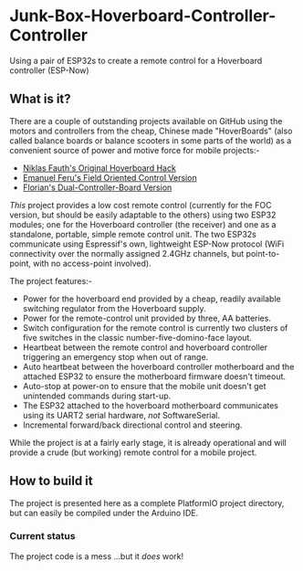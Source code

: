# Junk-Box-Hoverboard-Controller-Controller
Using a pair of ESP32s to create a remote control for a Hoverboard controller (ESP-Now)

## What is it?
There are a couple of outstanding projects available on GitHub using the motors and controllers from the cheap, Chinese made "HoverBoards" (also called balance boards or balance scooters in some parts of the world) as a convenient source of power and motive force for mobile projects:-

- [Niklas Fauth's Original Hoverboard Hack](https://github.com/NiklasFauth/hoverboard-firmware-hack)
- [Emanuel Feru's Field Oriented Control Version](https://github.com/EmanuelFeru/hoverboard-firmware-hack-FOC)
- [Florian's Dual-Controller-Board Version](https://github.com/flo199213/Hoverboard-Firmware-Hack-Gen2)

*This* project provides a low cost remote control (currently for the FOC version, but should be easily adaptable to the others) using two ESP32 modules; one for the Hoverboard controller (the receiver) and one as a standalone, portable, simple remote control unit.  The two ESP32s communicate using Espressif's own, lightweight ESP-Now protocol (WiFi connectivity over the normally assigned 2.4GHz channels, but point-to-point, with no access-point involved).

The project features:-
- Power for the hoverboard end provided by a cheap, readily available switching regulator from the Hoverboard supply.
- Power for the remote-control unit provided by three, AA batteries.
- Switch configuration for the remote control is currently two clusters of five switches in the classic number-five-domino-face layout.
- Heartbeat between the remote control and hoverboard controller triggering an emergency stop when out of range.
- Auto heartbeat between the hoverboard controller motherboard and the attached ESP32 to ensure the motherboard firmware doesn't timeout.
- Auto-stop at power-on to ensure that the mobile unit doesn't get unintended commands during start-up.
- The ESP32 attached to the hoverboard motherboard communicates using its UART2 serial hardware, *not* SoftwareSerial.
- Incremental forward/back directional control and steering.

While the project is at a fairly early stage, it is already operational and will provide a crude (but working) remote control for a mobile project.

## How to build it
The project is presented here as a complete PlatformIO project directory, but can easily be compiled under the Arduino IDE.

### Current status
The project code is a mess ...but it *does* work!

